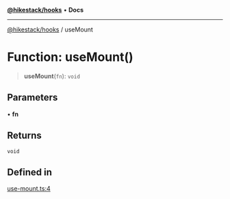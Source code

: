 [**@hikestack/hooks**](/official/reference/hooks/index.md) • **Docs**

***

[@hikestack/hooks](/official/reference/hooks/globals.md) / useMount

# Function: useMount()

> **useMount**(`fn`): `void`

## Parameters

• **fn**

## Returns

`void`

## Defined in

[use-mount.ts:4](https://github.com/hikestack/hike/blob/657d8d3e2636be06e0c191f0569152086c43ed40/packages/hooks/src/use-mount.ts#L4)
